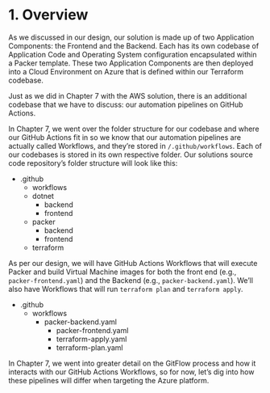 # 1. Overview

As we discussed in our design, our solution is made up of two Application Components: the Frontend and the Backend. Each has its own codebase of Application Code and Operating System configuration encapsulated within a Packer template. These two Application Components are then deployed into a Cloud Environment on Azure that is defined within our Terraform codebase.

Just as we did in Chapter 7 with the AWS solution, there is an additional codebase that we have to discuss: our automation pipelines on GitHub Actions.

In Chapter 7, we went over the folder structure for our codebase and where our GitHub Actions fit in so we know that our automation pipelines are actually called Workflows, and they’re stored in `/.github/workflows`.  Each of our codebases is stored in its own respective folder. Our solutions source code repository’s folder structure will look like this:

- .github
	- workflows
	- dotnet
		- backend
		- frontend
	- packer
		- backend
		- frontend
	- terraform

As per our design, we will have GitHub Actions Workflows that will execute Packer and build Virtual Machine images for both the front end (e.g., `packer-frontend.yaml`) and the Backend (e.g., `packer-backend.yaml`). We’ll also have Workflows that will run `terraform plan` and `terraform apply`. 

- .github
	- workflows
		- packer-backend.yaml
			- packer-frontend.yaml
			- terraform-apply.yaml
			- terraform-plan.yaml

In Chapter 7, we went into greater detail on the GitFlow process and how it interacts with our GitHub Actions Workflows, so for now, let’s dig into how these pipelines will differ when targeting the Azure platform.